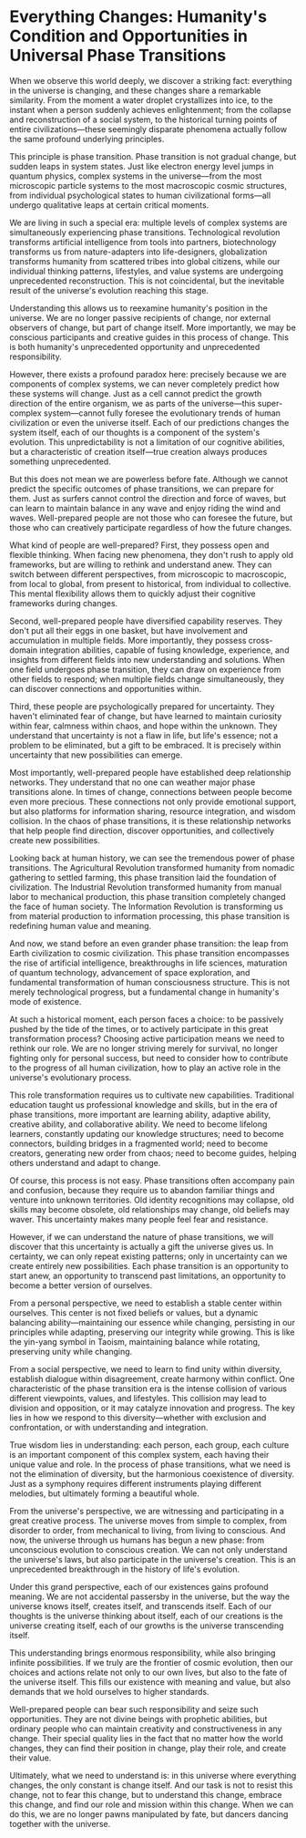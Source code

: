 # Everything Changes: Humanity's Condition and Opportunities in Universal Phase Transitions

When we observe this world deeply, we discover a striking fact: everything in the universe is changing, and these changes share a remarkable similarity. From the moment a water droplet crystallizes into ice, to the instant when a person suddenly achieves enlightenment; from the collapse and reconstruction of a social system, to the historical turning points of entire civilizations—these seemingly disparate phenomena actually follow the same profound underlying principles.

This principle is phase transition. Phase transition is not gradual change, but sudden leaps in system states. Just like electron energy level jumps in quantum physics, complex systems in the universe—from the most microscopic particle systems to the most macroscopic cosmic structures, from individual psychological states to human civilizational forms—all undergo qualitative leaps at certain critical moments.

We are living in such a special era: multiple levels of complex systems are simultaneously experiencing phase transitions. Technological revolution transforms artificial intelligence from tools into partners, biotechnology transforms us from nature-adapters into life-designers, globalization transforms humanity from scattered tribes into global citizens, while our individual thinking patterns, lifestyles, and value systems are undergoing unprecedented reconstruction. This is not coincidental, but the inevitable result of the universe's evolution reaching this stage.

Understanding this allows us to reexamine humanity's position in the universe. We are no longer passive recipients of change, nor external observers of change, but part of change itself. More importantly, we may be conscious participants and creative guides in this process of change. This is both humanity's unprecedented opportunity and unprecedented responsibility.

However, there exists a profound paradox here: precisely because we are components of complex systems, we can never completely predict how these systems will change. Just as a cell cannot predict the growth direction of the entire organism, we as parts of the universe—this super-complex system—cannot fully foresee the evolutionary trends of human civilization or even the universe itself. Each of our predictions changes the system itself, each of our thoughts is a component of the system's evolution. This unpredictability is not a limitation of our cognitive abilities, but a characteristic of creation itself—true creation always produces something unprecedented.

But this does not mean we are powerless before fate. Although we cannot predict the specific outcomes of phase transitions, we can prepare for them. Just as surfers cannot control the direction and force of waves, but can learn to maintain balance in any wave and enjoy riding the wind and waves. Well-prepared people are not those who can foresee the future, but those who can creatively participate regardless of how the future changes.

What kind of people are well-prepared? First, they possess open and flexible thinking. When facing new phenomena, they don't rush to apply old frameworks, but are willing to rethink and understand anew. They can switch between different perspectives, from microscopic to macroscopic, from local to global, from present to historical, from individual to collective. This mental flexibility allows them to quickly adjust their cognitive frameworks during changes.

Second, well-prepared people have diversified capability reserves. They don't put all their eggs in one basket, but have involvement and accumulation in multiple fields. More importantly, they possess cross-domain integration abilities, capable of fusing knowledge, experience, and insights from different fields into new understanding and solutions. When one field undergoes phase transition, they can draw on experience from other fields to respond; when multiple fields change simultaneously, they can discover connections and opportunities within.

Third, these people are psychologically prepared for uncertainty. They haven't eliminated fear of change, but have learned to maintain curiosity within fear, calmness within chaos, and hope within the unknown. They understand that uncertainty is not a flaw in life, but life's essence; not a problem to be eliminated, but a gift to be embraced. It is precisely within uncertainty that new possibilities can emerge.

Most importantly, well-prepared people have established deep relationship networks. They understand that no one can weather major phase transitions alone. In times of change, connections between people become even more precious. These connections not only provide emotional support, but also platforms for information sharing, resource integration, and wisdom collision. In the chaos of phase transitions, it is these relationship networks that help people find direction, discover opportunities, and collectively create new possibilities.

Looking back at human history, we can see the tremendous power of phase transitions. The Agricultural Revolution transformed humanity from nomadic gathering to settled farming, this phase transition laid the foundation of civilization. The Industrial Revolution transformed humanity from manual labor to mechanical production, this phase transition completely changed the face of human society. The Information Revolution is transforming us from material production to information processing, this phase transition is redefining human value and meaning.

And now, we stand before an even grander phase transition: the leap from Earth civilization to cosmic civilization. This phase transition encompasses the rise of artificial intelligence, breakthroughs in life sciences, maturation of quantum technology, advancement of space exploration, and fundamental transformation of human consciousness structure. This is not merely technological progress, but a fundamental change in humanity's mode of existence.

At such a historical moment, each person faces a choice: to be passively pushed by the tide of the times, or to actively participate in this great transformation process? Choosing active participation means we need to rethink our role. We are no longer striving merely for survival, no longer fighting only for personal success, but need to consider how to contribute to the progress of all human civilization, how to play an active role in the universe's evolutionary process.

This role transformation requires us to cultivate new capabilities. Traditional education taught us professional knowledge and skills, but in the era of phase transitions, more important are learning ability, adaptive ability, creative ability, and collaborative ability. We need to become lifelong learners, constantly updating our knowledge structures; need to become connectors, building bridges in a fragmented world; need to become creators, generating new order from chaos; need to become guides, helping others understand and adapt to change.

Of course, this process is not easy. Phase transitions often accompany pain and confusion, because they require us to abandon familiar things and venture into unknown territories. Old identity recognitions may collapse, old skills may become obsolete, old relationships may change, old beliefs may waver. This uncertainty makes many people feel fear and resistance.

However, if we can understand the nature of phase transitions, we will discover that this uncertainty is actually a gift the universe gives us. In certainty, we can only repeat existing patterns; only in uncertainty can we create entirely new possibilities. Each phase transition is an opportunity to start anew, an opportunity to transcend past limitations, an opportunity to become a better version of ourselves.

From a personal perspective, we need to establish a stable center within ourselves. This center is not fixed beliefs or values, but a dynamic balancing ability—maintaining our essence while changing, persisting in our principles while adapting, preserving our integrity while growing. This is like the yin-yang symbol in Taoism, maintaining balance while rotating, preserving unity while changing.

From a social perspective, we need to learn to find unity within diversity, establish dialogue within disagreement, create harmony within conflict. One characteristic of the phase transition era is the intense collision of various different viewpoints, values, and lifestyles. This collision may lead to division and opposition, or it may catalyze innovation and progress. The key lies in how we respond to this diversity—whether with exclusion and confrontation, or with understanding and integration.

True wisdom lies in understanding: each person, each group, each culture is an important component of this complex system, each having their unique value and role. In the process of phase transitions, what we need is not the elimination of diversity, but the harmonious coexistence of diversity. Just as a symphony requires different instruments playing different melodies, but ultimately forming a beautiful whole.

From the universe's perspective, we are witnessing and participating in a great creative process. The universe moves from simple to complex, from disorder to order, from mechanical to living, from living to conscious. And now, the universe through us humans has begun a new phase: from unconscious evolution to conscious creation. We can not only understand the universe's laws, but also participate in the universe's creation. This is an unprecedented breakthrough in the history of life's evolution.

Under this grand perspective, each of our existences gains profound meaning. We are not accidental passersby in the universe, but the way the universe knows itself, creates itself, and transcends itself. Each of our thoughts is the universe thinking about itself, each of our creations is the universe creating itself, each of our growths is the universe transcending itself.

This understanding brings enormous responsibility, while also bringing infinite possibilities. If we truly are the frontier of cosmic evolution, then our choices and actions relate not only to our own lives, but also to the fate of the universe itself. This fills our existence with meaning and value, but also demands that we hold ourselves to higher standards.

Well-prepared people can bear such responsibility and seize such opportunities. They are not divine beings with prophetic abilities, but ordinary people who can maintain creativity and constructiveness in any change. Their special quality lies in the fact that no matter how the world changes, they can find their position in change, play their role, and create their value.

Ultimately, what we need to understand is: in this universe where everything changes, the only constant is change itself. And our task is not to resist this change, not to fear this change, but to understand this change, embrace this change, and find our role and mission within this change. When we can do this, we are no longer pawns manipulated by fate, but dancers dancing together with the universe.